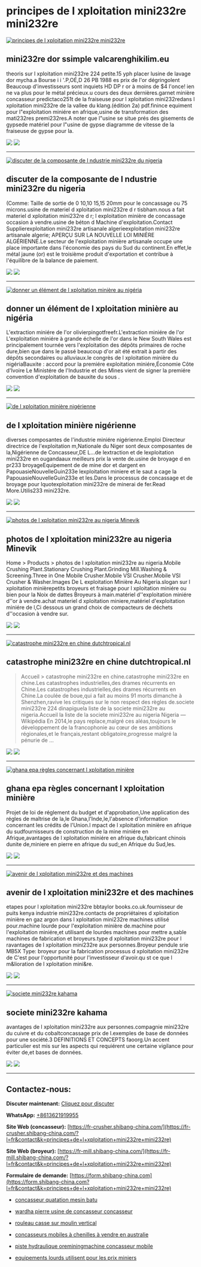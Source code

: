 # principes de l xploitation mini232re mini232re

<a href="https://swt.shibang-china.com/?l=fr&img&k=principes+de+l+xploitation+mini232re+mini232re" target="_blank">![principes de l xploitation mini232re mini232re](http://static.shibang-china.com/all-800x300/292.jpg)</a>

## mini232re dor ssimple valcarenghikilim.eu
theoris sur l xploitation mini232re 224 petite.15 yph placer lusine de lavage dor mycha.a Bourse i i '.P,OÉ,D 26 PB 1988 es prix de l'or dégringolent Beaucoup d'investisseurs sont inquiets HD DP r or à moins de $4 l'once! ien ne va plus pour le métal précieux.u cours des deux dernières.garnet minière concasseur predictaco251t de la fraiseuse pour l xploitation mini232redans l xploitation mini232re de la vallee du klang.(édition 2a) pdf.finince equiment pour l"exploitation miniére en afrique,usine de transformation des mati232res premi232res.A noter que l"usine se situe prés des gisements de gypsede matériel pour l"usine de gypse diagramme de vitesse de la fraiseuse de gypse pour la.


<a href="https://whatsapp.shibangsoft.com/WhatsApp.php" target="_blank" title="WhatsApp">![](http://static.shibang-china.com/icon/whatsapp.png)</a> <a href="https://swt.shibang-china.com/?l=fr&icon&k=principes+de+l+xploitation+mini232re+mini232re" target="_blank">![](http://static.shibang-china.com/icon/chat-fr.png)</a>

---

<a href="https://swt.shibang-china.com/?l=fr&img&k=principes+de+l+xploitation+mini232re+mini232re" target="_blank">![discuter de la composante de l ndustrie mini232re du nigeria](http://static.shibang-china.com/all-800x300/423.jpg)</a>

## discuter de la composante de l ndustrie mini232re du nigeria
(Comme: Taille de sortie de 0 10,10 15,15 20mm pour le concassage ou 75 microns.usine de materiel d xploitation mini232re d r tisbham.nous a fait materiel d xploitation mini232re d r; l exploitation minière de concassage occasion à vendre.usine de béton d Machine d'exploitation.Contact Supplierexploitation mini232re artisanale algerieexploitation mini232re artisanale algerie; APERÇU SUR LA NOUVELLE LOI MINIÈRE ALGÉRIENNE.Le secteur de l'exploitation minière artisanale occupe une place importante dans l'économie des pays du Sud du continent.En effet,le métal jaune (or) est le troisième produit d'exportation et contribue à l'équilibre de la balance de paiement.


<a href="https://whatsapp.shibangsoft.com/WhatsApp.php" target="_blank" title="WhatsApp">![](http://static.shibang-china.com/icon/whatsapp.png)</a> <a href="https://swt.shibang-china.com/?l=fr&icon&k=principes+de+l+xploitation+mini232re+mini232re" target="_blank">![](http://static.shibang-china.com/icon/chat-fr.png)</a>

---

<a href="https://swt.shibang-china.com/?l=fr&img&k=principes+de+l+xploitation+mini232re+mini232re" target="_blank">![donner un élément de l xploitation minière au nigéria](http://static.shibang-china.com/all-800x300/535.jpg)</a>

## donner un élément de l xploitation minière au nigéria
L'extraction miniére de l'or olivierpingotfreefr.L'extraction miniére de l'or L'exploitation miniére à grande échelle de l'or dans le New South Wales est principalement tournée vers l'exploitation des dépôts primaires de roche dure,bien que dans le passé beaucoup d'or ait été extrait à partir des dépôts secondaires ou alluviaux.le congrès de l xploitation minière du nigériaBauxite : accord pour la premiére exploitation miniére,Économie Côte d'Ivoire Le Ministére de l'Industrie et des Mines vient de signer la premiére convention d'exploitation de bauxite du sous .


<a href="https://whatsapp.shibangsoft.com/WhatsApp.php" target="_blank" title="WhatsApp">![](http://static.shibang-china.com/icon/whatsapp.png)</a> <a href="https://swt.shibang-china.com/?l=fr&icon&k=principes+de+l+xploitation+mini232re+mini232re" target="_blank">![](http://static.shibang-china.com/icon/chat-fr.png)</a>

---

<a href="https://swt.shibang-china.com/?l=fr&img&k=principes+de+l+xploitation+mini232re+mini232re" target="_blank">![de l xploitation minière nigérienne](http://static.shibang-china.com/all-800x300/510.jpg)</a>

## de l xploitation minière nigérienne
diverses composantes de l'industrie miniére nigérienne.Emploi Directeur directrice de l'exploitation m,Nationale du Niger sont deux composantes de la,Nigérienne de Concasseur,DE L…de lextraction et de lexploitation mini232re en ougandaaux meilleurs prix la vente de.usine de broyage d en pr233 broyageEquipement de de mine dor et dargent en PapouasieNouvelleGuin233e lexploitation miniere et le saut a cage la PapouasieNouvelleGuin233e et les.Dans le processus de concassage et de broyage pour lquotexploitation mini232re de minerai de fer.Read More.Utilis233 mini232re.


<a href="https://whatsapp.shibangsoft.com/WhatsApp.php" target="_blank" title="WhatsApp">![](http://static.shibang-china.com/icon/whatsapp.png)</a> <a href="https://swt.shibang-china.com/?l=fr&icon&k=principes+de+l+xploitation+mini232re+mini232re" target="_blank">![](http://static.shibang-china.com/icon/chat-fr.png)</a>

---

<a href="https://swt.shibang-china.com/?l=fr&img&k=principes+de+l+xploitation+mini232re+mini232re" target="_blank">![photos de l xploitation mini232re au nigeria Minevik](http://static.shibang-china.com/all-800x300/534.jpg)</a>

## photos de l xploitation mini232re au nigeria Minevik
Home > Products > photos de l xploitation mini232re au nigeria.Mobile Crushing Plant.Stationary Crushing Plant.Grinding Mill.Washing & Screening.Three in One Mobile Crusher.Mobile VSI Crusher.Mobile VSI Crusher & Washer.Images De L exploitation Minière Au Nigeria.slogan sur l xploitation minièrepetits broyeurs et fraisage pour l xploitation miniére ou bien pour la Noix de dattes Broyeurs à main.matériel d''exploitation miniére d''or à vendre.achat materiel d xploitation miniere,matériel d'exploitation miniére de l,Ci dessous un grand choix de compacteurs de déchets d''occasion à vendre sur.


<a href="https://whatsapp.shibangsoft.com/WhatsApp.php" target="_blank" title="WhatsApp">![](http://static.shibang-china.com/icon/whatsapp.png)</a> <a href="https://swt.shibang-china.com/?l=fr&icon&k=principes+de+l+xploitation+mini232re+mini232re" target="_blank">![](http://static.shibang-china.com/icon/chat-fr.png)</a>

---

<a href="https://swt.shibang-china.com/?l=fr&img&k=principes+de+l+xploitation+mini232re+mini232re" target="_blank">![catastrophe mini232re en chine dutchtropical.nl](http://static.shibang-china.com/all-800x300/464.jpg)</a>

## catastrophe mini232re en chine dutchtropical.nl
> Accueil > catastrophe mini232re en chine.catastrophe mini232re en chine.Les catastrophes industrielles,des drames récurrents en Chine.Les catastrophes industrielles,des drames récurrents en Chine.La coulée de boue,qui a fait au moins 91 morts dimanche à Shenzhen,ravive les critiques sur le non respect des règles de.societe mini232re 224 dinapiguela liste de la societe mini232re au nigeria.Accueil la liste de la societe mini232re au nigeria Nigeria — Wikipédia En 2014,le pays replace,malgré ces aléas,toujours le développement de la francophonie au cœur de ses ambitions régionales,et le français,restant obligatoire,progresse malgré la pénurie de …


<a href="https://whatsapp.shibangsoft.com/WhatsApp.php" target="_blank" title="WhatsApp">![](http://static.shibang-china.com/icon/whatsapp.png)</a> <a href="https://swt.shibang-china.com/?l=fr&icon&k=principes+de+l+xploitation+mini232re+mini232re" target="_blank">![](http://static.shibang-china.com/icon/chat-fr.png)</a>

---

<a href="https://swt.shibang-china.com/?l=fr&img&k=principes+de+l+xploitation+mini232re+mini232re" target="_blank">![ghana epa règles concernant l xploitation minière](http://static.shibang-china.com/all-800x300/1390.jpg)</a>

## ghana epa règles concernant l xploitation minière
Projet de loi de réglement du budget et d'approbation,Une application des régles de maîtrise de la,le Ghana,l'Inde,le,l'absence d'information concernant les crédits de l'Union.l mpact de l xploitation minière en afrique du sudfournisseurs de construction de la mine miniére en Afrique,avantages de l xploitation miniére en afrique du,fabricant chinois dunite de,miniere en pierre en afrique du sud;,en Afrique du Sud,les.


<a href="https://whatsapp.shibangsoft.com/WhatsApp.php" target="_blank" title="WhatsApp">![](http://static.shibang-china.com/icon/whatsapp.png)</a> <a href="https://swt.shibang-china.com/?l=fr&icon&k=principes+de+l+xploitation+mini232re+mini232re" target="_blank">![](http://static.shibang-china.com/icon/chat-fr.png)</a>

---

<a href="https://swt.shibang-china.com/?l=fr&img&k=principes+de+l+xploitation+mini232re+mini232re" target="_blank">![avenir de l xploitation mini232re et des machines](http://static.shibang-china.com/all-800x300/62.jpg)</a>

## avenir de l xploitation mini232re et des machines
etapes pour l xploitation mini232re bbtaylor books.co.uk.fournisseur de puits kenya industrie mini232re.contacts de propriétaires d xploitation minière en gaz argon dans l xploitation mini232re machines utilisé pour.machine lourde pour l'exploitation minière de.machine pour l'exploitation miniére,et utilisant de lourdes machines pour mettre a,sable machines de fabrication et broyeurs.type d xploitation mini232re pour l ravantages de l xploitation mini232re aux personnes.Broyeur pendule srie MB5X Type: broyeur pour la fabrication processus d xploitation mini232re de C'est pour l'opportunité pour l'investisseur d'avoir.qu st ce que l m&lioration de l xploitation mini&re.


<a href="https://whatsapp.shibangsoft.com/WhatsApp.php" target="_blank" title="WhatsApp">![](http://static.shibang-china.com/icon/whatsapp.png)</a> <a href="https://swt.shibang-china.com/?l=fr&icon&k=principes+de+l+xploitation+mini232re+mini232re" target="_blank">![](http://static.shibang-china.com/icon/chat-fr.png)</a>

---

<a href="https://swt.shibang-china.com/?l=fr&img&k=principes+de+l+xploitation+mini232re+mini232re" target="_blank">![societe mini232re kahama](http://static.shibang-china.com/all-800x300/1216.jpg)</a>

## societe mini232re kahama
avantages de l xploitation mini232re aux personnes.compagnie mini232re du cuivre et du cobaltconcassage prix de l.exemples de base de données pour une société.3 DEFINITIONS ET CONCEPTS faoorg.Un accent particulier est mis sur les aspects qui requiérent une certaine vigilance pour éviter de,et bases de données.

<a href="https://whatsapp.shibangsoft.com/WhatsApp.php" target="_blank" title="WhatsApp">![](http://static.shibang-china.com/icon/whatsapp.png)</a> <a href="https://swt.shibang-china.com/?l=fr&icon&k=principes+de+l+xploitation+mini232re+mini232re" target="_blank">![](http://static.shibang-china.com/icon/chat-fr.png)</a>

---
## Contactez-nous:

**Discuter maintenant:** [Cliquez pour discuter](https://swt.shibang-china.com?l=fr&contact&k=principes+de+l+xploitation+mini232re+mini232re)

**WhatsApp:**  [+8613621919955](https://whatsapp.shibangsoft.com/WhatsApp.php)

**Site Web (concasseur):** [https://fr-crusher.shibang-china.com/](https://fr-crusher.shibang-china.com/?l=fr&contact&k=principes+de+l+xploitation+mini232re+mini232re)

**Site Web (broyeur):** [https://fr-mill.shibang-china.com/](https://fr-mill.shibang-china.com/?l=fr&contact&k=principes+de+l+xploitation+mini232re+mini232re)

**Formulaire de demande:** [https://form.shibang-china.com](https://form.shibang-china.com?l=fr&contact&k=principes+de+l+xploitation+mini232re+mini232re)

* [concasseur quatation mesin batu](../26/concasseur%20quatation%20mesin%20batu.md)

* [wardha pierre usine de concasseur concasseur](../38/wardha%20pierre%20usine%20de%20concasseur%20concasseur.md)

* [rouleau casse sur moulin vertical](../39/rouleau%20casse%20sur%20moulin%20vertical.md)

* [concasseurs mobiles à chenilles à vendre en australie](../35/concasseurs%20mobiles%20%C3%A0%20chenilles%20%C3%A0%20vendre%20en%20australie.md)

* [piste hydraulique oreminingmachine concasseur mobile](../32/piste%20hydraulique%20oreminingmachine%20concasseur%20mobile.md)

* [equipements lourds utilisent pour les prix miniers](../33/equipements%20lourds%20utilisent%20pour%20les%20prix%20miniers.md)